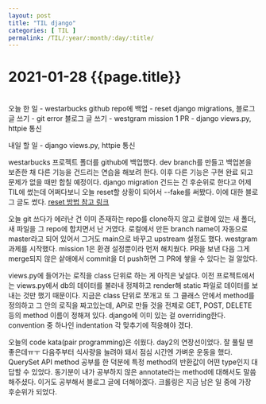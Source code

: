 ```yaml
---
layout: post
title: "TIL django"
categories: [ TIL ]
permalink: /TIL/:year/:month/:day/:title/
---
```


# 2021-01-28 {{page.title}}
&nbsp;  
오늘 한 일
    - westarbucks github repo에 백업
    - reset django migrations, 블로그 글 쓰기
    - git error 블로그 글 쓰기
    - westgram mission 1 PR
    - django views.py, httpie 통신

내일 할 일
    - django views.py, httpie 통신

westarbucks 프로젝트 폴더를 github에 백업했다. dev branch를 만들고 백업본을 보존한 채 다른 기능을 건드리는 연습을 해보려 한다. 이후 다른 기능은 구현 완료 되고 문제가 없을 때만 합칠 예정이다.
django migration 건드는 건 후순위로 한다고 어제 TIL에 썼는데 어쩌다보니 오늘 reset할 상황이 되어서 --fake를 써봤다. 이에 대한 블로그 글도 썼다. [reset 방법 참고 링크](https://simpleisbetterthancomplex.com/tutorial/2016/07/26/how-to-reset-migrations.html)  

오늘 git 쓰다가 에러난 건 이미 존재하는 repo를 clone하지 않고 로컬에 있는 새 폴더, 새 파일을 그 repo에 합치면서 난 거였다. 로컬에서 만든 branch name이 자동으로 master라고 되어 있어서 그거도 main으로 바꾸고 upstream 설정도 했다.
westgram 과제를 시작했다. mission 1은 환경 설정뿐이라 먼저 해치웠다. PR을 보낸 다음 그게 merge되지 않은 샅애에서 commit을 더 push하면 그 PR에 쌓을 수 있다는 걸 알았다.  

views.py에 들어가는 로직을 class 단위로 하는 게 아직은 낯설다. 이전 프로젝트에서는 views.py에서 db의 데이터를 불러내 정제하고 render해 static 파일로 데이터를 보내는 것만 했기 때문이다.
지금은 class 단위로 쪼개고 또 그 클래스 안에서 method를 정의하고 그 안의 로직을 짜고있는데, API로 만들 것을 전제로 GET, POST, DELETE 등의 method 이름이 정해져 있다. django에 이미 있는 걸 overriding한다.
convention 중 하나인 indentation 각 맞추기에 적응해야 겠다.  

오늘의 code kata(pair programming)은 쉬웠다. day2의 연장선이었다. 잘 풀릴 땐 좋은데ㅠㅜ
다음주부터 식사량을 늘려야 돼서 점심 시간엔 가벼운 운동을 했다.
QuerySet API method 공부를 한 덕분에 특정 method의 반환값이 어떤 type인지 대답할 수 있었다. 동기분이 내가 공부하지 않은 annotate라는 method에 대해서도 말씀해주셨다. 이거도 공부해서 블로그 글에 더해야겠다.
크롤링은 지금 남은 일 중에 가장 후순위가 되었다.
